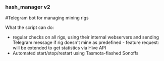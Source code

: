 ### hash_manager v2
#Telegram bot for managing mining rigs 

What the script can do:
- regular checks on all rigs, using their internal webservers and sending Telegram message if rig doesn't mine as predefined
      - feature request: will be extended to get statistics via Hive API
- Automated start/stop/restart using Tasmota-flashed Sonoffs
